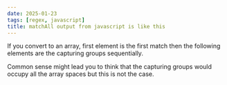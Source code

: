 ```yaml
---
date: 2025-01-23
tags: [regex, javascript]
title: matchAll output from javascript is like this
---
```

If you convert to an array, first element is the first match then the following elements are the capturing groups sequentially.

Common sense might lead you to think that the capturing groups would occupy all the array spaces but this is not the case.
